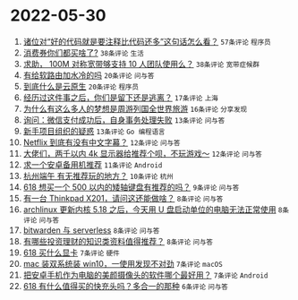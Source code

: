 # 2022-05-30

1. [诸位对“好的代码就是要注释比代码还多”这句话怎么看？](https://www.v2ex.com/t/856135) `57条评论` `程序员`
1. [消费券你们都买啥了?](https://www.v2ex.com/t/856122) `38条评论` `生活`
1. [求助， 100M 对称宽带够支持 10 人团队使用么？](https://www.v2ex.com/t/856136) `38条评论` `宽带症候群`
1. [有给软路由加水冷的吗](https://www.v2ex.com/t/856142) `20条评论` `问与答`
1. [到底什么是云原生](https://www.v2ex.com/t/856133) `20条评论` `程序员`
1. [经历过这件事之后，你们是留下还是逃离？](https://www.v2ex.com/t/856160) `17条评论` `上海`
1. [为什么有这么多人的梦想是周游列国全世界旅游](https://www.v2ex.com/t/856166) `16条评论` `分享发现`
1. [询问：微信支付成功后，自身事务处理失败](https://www.v2ex.com/t/856158) `13条评论` `问与答`
1. [新手项目组织的疑惑](https://www.v2ex.com/t/856138) `13条评论` `Go 编程语言`
1. [Netflix 到底有没有中文字幕？](https://www.v2ex.com/t/856153) `12条评论` `问与答`
1. [大佬们，两千以内 4k 显示器给推荐个呗，不玩游戏～](https://www.v2ex.com/t/856134) `12条评论` `问与答`
1. [求一个安卓备用机推荐](https://www.v2ex.com/t/856119) `11条评论` `Android`
1. [杭州端午 有无推荐玩的地方？](https://www.v2ex.com/t/856143) `10条评论` `杭州`
1. [618 想买一个 500 以内的矮轴键盘有推荐的吗？](https://www.v2ex.com/t/856120) `9条评论` `问与答`
1. [有一台 Thinkpad X201，请问这还能做啥？](https://www.v2ex.com/t/856155) `8条评论` `问与答`
1. [archlinux 更新内核 5.18 之后，今天用 U 盘启动单位的电脑无法正常使用](https://www.v2ex.com/t/856154) `8条评论` `问与答`
1. [bitwarden 与 serverless](https://www.v2ex.com/t/856152) `8条评论` `问与答`
1. [有哪些投资理财的知识类资料值得推荐？](https://www.v2ex.com/t/856117) `8条评论` `问与答`
1. [618 买什么显卡](https://www.v2ex.com/t/856157) `7条评论` `硬件`
1. [mac 装双系统装 win10，一使用发现不对劲](https://www.v2ex.com/t/856126) `7条评论` `macOS`
1. [把安卓手机作为电脑的美颜摄像头的软件哪个最好用？](https://www.v2ex.com/t/856121) `7条评论` `Android`
1. [618 有什么值得买的快充头吗？多合一的那种](https://www.v2ex.com/t/856148) `6条评论` `问与答`
